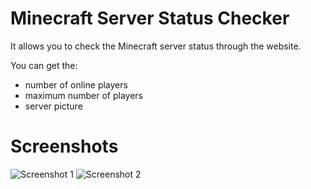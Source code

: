 # Minecraft Server Status Checker
It allows you to check the Minecraft server status through the website.

You can get the:
- number of online players
- maximum number of players
- server picture

# Screenshots
![Screenshot 1](https://raw.githubusercontent.com/barisceylann/minecraft-server-status-checker/main/Readme/SS-1.jpg)
![Screenshot 2](https://raw.githubusercontent.com/barisceylann/minecraft-server-status-checker/main/Readme/SS-2.jpg)

